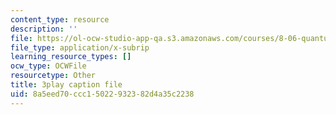 ```yaml
---
content_type: resource
description: ''
file: https://ol-ocw-studio-app-qa.s3.amazonaws.com/courses/8-06-quantum-physics-iii-spring-2018/8a5eed70ccc15022932382d4a35c2238_83lPKkTfGlY.vtt
file_type: application/x-subrip
learning_resource_types: []
ocw_type: OCWFile
resourcetype: Other
title: 3play caption file
uid: 8a5eed70-ccc1-5022-9323-82d4a35c2238
---
```

